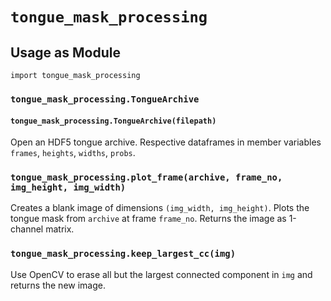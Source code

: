 # `tongue_mask_processing`

## Usage as Module
`import tongue_mask_processing`

### `tongue_mask_processing.TongueArchive`
#### `tongue_mask_processing.TongueArchive(filepath)`
Open an HDF5 tongue archive. Respective dataframes in member variables `frames`, `heights`, `widths`, `probs`.

### `tongue_mask_processing.plot_frame(archive, frame_no, img_height, img_width)`
Creates a blank image of dimensions `(img_width, img_height)`. Plots the tongue mask from `archive` at frame `frame_no`. Returns the image as 1-channel matrix.

### `tongue_mask_processing.keep_largest_cc(img)`
Use OpenCV to erase all but the largest connected component in `img` and returns the new image.
